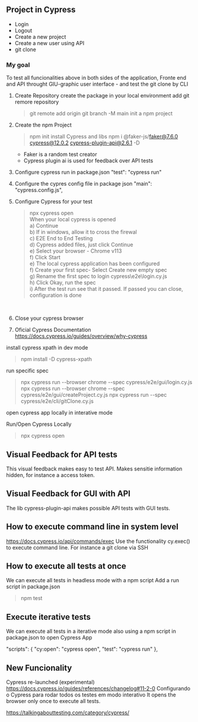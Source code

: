 ## Project in Cypress<br>

- Login<br>
- Logout<br>
- Create a new project<br>
- Create a new user using API<br>
- git clone<br>

### My goal

To test all funcionalities above in both sides of the application, Fronte end and API throught GIU-graphic user interface - and test the git clone by CLI

1. Create Repository
   create the package in your local environment
   add git remore repository

   > git remote add origin <link of github created>
   > git branch -M main
   > init a npm project

2. Create the npm Project

   > npm init
   > install Cypress and libs
   > npm i @faker-js/faker@7.6.0 cypress@12.0.2 cypress-plugin-api@2.6.1 -D

   - Faker is a random test creator
   - Cypress plugin ai is used for feedback over API tests

3. Configure cypress run in package.json
   "test": "cypress run"
   
4. Configure the cypres config file in package json
   "main": "cypress.config.js",
   
5. Configure Cypress for your test
   > npx cypress open<br>
   > When your local cypress is opened<br>
   > a) Continue<br>
   > b) If in windows, allow it to cross the firewal<br>
   > c) E2E End to End Testing<br>
   > d) Cypress added files, just click Continue<br>
   > e) Select your browser - Chrome v113<br>
   > f) Click Start<br>
   > e) The local cypress application has been configured<br>
   > f) Create your first spec- Select Create new empty spec<br>
   > g) Rename the first spec to login cypress\e2e\login.cy.js<br>
   > h) Click Okay, run the spec<br>
   > i) After the test run see that it passed. If passed you can close, configuration is done<br>
   <br>
   
6. Close your cypress browser

7. Oficial Cypress Documentation
   https://docs.cypress.io/guides/overview/why-cypress


install cypress xpath in dev mode

> npm install -D cypress-xpath

run specific spec

> npx cypress run --browser chrome --spec cypress/e2e/gui/login.cy.js
> npx cypress run --browser chrome --spec cypress/e2e/gui/createProject.cy.js
> npx cypress run --spec cypress/e2e/cli/gitClone.cy.js

open cypress app locally in interative mode

Run/Open Cypress Locally

> npx cypress open

## Visual Feedback for API tests

This visual feedback makes easy to test API. Makes sensitie information hidden, for instance a access token.

## Visual Feedback for GUI with API

The lib cypress-plugin-api makes possible API tests with GUI tests.

## How to execute command line in system level

https://docs.cypress.io/api/commands/exec
Use the functionality cy.exec() to execute command line. For instance a git clone via SSH

## How to execute all tests at once

We can execute all tests in headless mode with a npm script
Add a run script in package.json

> npm test

## Execute iterative tests

We can execute all tests in a iterative mode also using a npm script in package.json to open Cypress App

"scripts": {
"cy:open": "cypress open",
"test": "cypress run"
},

## New Funcionality

Cypress re-launched (experimental) https://docs.cypress.io/guides/references/changelog#11-2-0
Configurando o Cypress para rodar todos os testes em modo interativo
It opens the browser only once to execute all tests.

https://talkingabouttesting.com/category/cypress/
